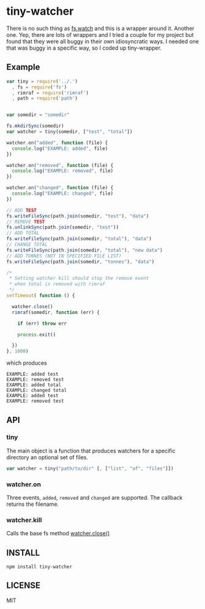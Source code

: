 # tiny-watcher

There is no such thing as [fs.watch](http://nodejs.org/docs/latest/api/fs.html#fs_fs_watch_filename_options_listener) and this is a wrapper around it. Another one. Yep, there are lots of wrappers and I tried a couple for my project but found that they were all buggy in their own idiosyncratic ways. I needed one that was buggy in a specific way, so I coded up tiny-wrapper.

## Example
```javascript
var tiny = require('../.')
  , fs = require('fs')
  , rimraf = require('rimraf')
  , path = require('path')


var somedir = "somedir"

fs.mkdirSync(somedir)
var watcher = tiny(somedir, ["test", "total"])

watcher.on("added", function (file) {
  console.log("EXAMPLE: added", file)
})

watcher.on("removed", function (file) {
  console.log("EXAMPLE: removed", file)
})

watcher.on("changed", function (file) {
  console.log("EXAMPLE: changed", file)
})

// ADD TEST
fs.writeFileSync(path.join(somedir, "test"), "data")
// REMOVE TEST
fs.unlinkSync(path.join(somedir, "test"))
// ADD TOTAL
fs.writeFileSync(path.join(somedir, "total"), "data")
// CHANGE TOTAL
fs.writeFileSync(path.join(somedir, "total"), "new data")
// ADD TONNES (NOT IN SPECIFIED FILE LIST)
fs.writeFileSync(path.join(somedir, "tonnes"), "data")

/*
 * Setting watcher kill should stop the remove event
 * when total is removed with rimraf
 */
setTimeout( function () {

  watcher.close()
  rimraf(somedir, function (err) {

    if (err) throw err

    process.exit()

  })
}, 1000)
```
which produces
```shell
EXAMPLE: added test
EXAMPLE: removed test
EXAMPLE: added total
EXAMPLE: changed total
EXAMPLE: added test
EXAMPLE: removed test
```

## API

### tiny

The main object is a function that produces watchers for a specific directory an optional set of files.
```javascript
var watcher = tiny("path/to/dir" [, ["list", "of", "files"]])
```

### watcher.on
Three events, `added`, `removed` and `changed` are supported. The callback returns the filename.

### watcher.kill
Calls the base fs method [watcher.close()](http://nodejs.org/docs/latest/api/fs.html#fs_watcher_close)


## INSTALL
```shell
npm install tiny-watcher
```

## LICENSE
MIT
